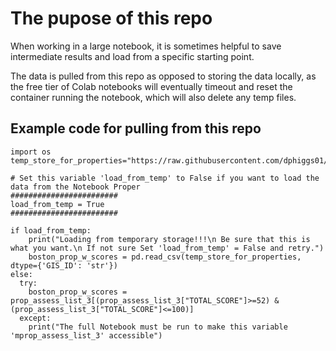 # The pupose of this repo

When working in a large notebook, it is sometimes helpful to save intermediate results and load from a specific starting point.

The data is pulled from this repo as opposed to storing the data locally, as the free tier of Colab notebooks will eventually timeout and reset the container running the notebook, which will also delete any temp files.


## Example code for pulling from this repo
```
import os
temp_store_for_properties="https://raw.githubusercontent.com/dphiggs01/data_store/main/boston_prop_51_plus_scores.csv"

# Set this variable 'load_from_temp' to False if you want to load the data from the Notebook Proper
########################
load_from_temp = True
########################

if load_from_temp:
    print("Loading from temporary storage!!!\n Be sure that this is what you want.\n If not sure Set 'load_from_temp' = False and retry.")
    boston_prop_w_scores = pd.read_csv(temp_store_for_properties, dtype={'GIS_ID': 'str'})
else:
  try:
    boston_prop_w_scores = prop_assess_list_3[(prop_assess_list_3["TOTAL_SCORE"]>=52) & (prop_assess_list_3["TOTAL_SCORE"]<=100)]
  except:
    print("The full Notebook must be run to make this variable 'mprop_assess_list_3' accessible")
```